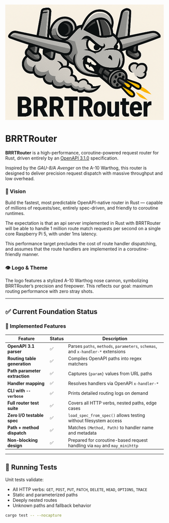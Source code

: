 ![BRRTRouter](docs/images/BRRTRouter.png)
# BRRTRouter

**BRRTRouter** is a high-performance, coroutine-powered request router for Rust, driven entirely by an [OpenAPI 3.1.0](https://spec.openapis.org/oas/v3.1.0) specification.

Inspired by the *GAU-8/A Avenger* on the A-10 Warthog, this router is designed to deliver precision request dispatch with massive throughput and low overhead.

### 🔭 Vision
Build the fastest, most predictable OpenAPI-native router in Rust — capable of millions of requests/sec, entirely spec-driven, and friendly to coroutine runtimes.

The expectation is that an api server implemented in Rust with BRRTRouter will be able to handle 1 million route match requests per second on a single core Raspberry Pi 5, with under 1ms latency.

This performance target precludes the cost of route handler dispatching, and assumes that the route handlers are implemented in a coroutine-friendly manner.

### 👁️ Logo & Theme
The logo features a stylized A-10 Warthog nose cannon, symbolizing BRRTRouter’s precision and firepower. This reflects our goal: maximum routing performance with zero stray shots.

---

## ✅ Current Foundation Status

### 🚧 Implemented Features

| Feature                        | Status | Description |
|-------------------------------|--------|-------------|
| **OpenAPI 3.1 parser**        | ✅     | Parses `paths`, `methods`, `parameters`, `schemas`, and `x-handler-*` extensions |
| **Routing table generation**  | ✅     | Compiles OpenAPI paths into regex matchers |
| **Path parameter extraction** | ✅     | Captures `{param}` values from URL paths |
| **Handler mapping**           | ✅     | Resolves handlers via OpenAPI `x-handler-*` |
| **CLI with `--verbose`**      | ✅     | Prints detailed routing logs on demand |
| **Full router test suite**    | ✅     | Covers all HTTP verbs, nested paths, edge cases |
| **Zero I/O testable spec**    | ✅     | `load_spec_from_spec()` allows testing without filesystem access |
| **Path + method dispatch**    | ✅     | Matches `(Method, Path)` to handler name and metadata |
| **Non-blocking design**       | ✅     | Prepared for coroutine-based request handling via `may` and `may_minihttp` |

---

## 🧪 Running Tests

Unit tests validate:

- All HTTP verbs: `GET`, `POST`, `PUT`, `PATCH`, `DELETE`, `HEAD`, `OPTIONS`, `TRACE`
- Static and parameterized paths
- Deeply nested routes
- Unknown paths and fallback behavior

```bash
cargo test -- --nocapture
